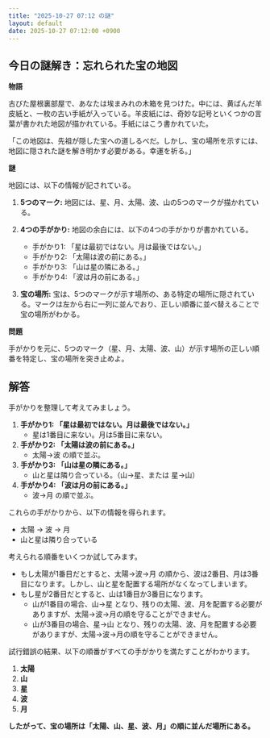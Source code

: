 ```yaml
---
title: "2025-10-27 07:12 の謎"
layout: default
date: 2025-10-27 07:12:00 +0900
---
```

## 今日の謎解き：忘れられた宝の地図

**物語**

古びた屋根裏部屋で、あなたは埃まみれの木箱を見つけた。中には、黄ばんだ羊皮紙と、一枚の古い手紙が入っている。羊皮紙には、奇妙な記号といくつかの言葉が書かれた地図が描かれている。手紙にはこう書かれていた。

「この地図は、先祖が隠した宝への道しるべだ。しかし、宝の場所を示すには、地図に隠された謎を解き明かす必要がある。幸運を祈る。」

**謎**

地図には、以下の情報が記されている。

1.  **5つのマーク:** 地図には、星、月、太陽、波、山の5つのマークが描かれている。
2.  **4つの手がかり:** 地図の余白には、以下の4つの手がかりが書かれている。

    *   手がかり1: 「星は最初ではない。月は最後ではない。」
    *   手がかり2: 「太陽は波の前にある。」
    *   手がかり3: 「山は星の隣にある。」
    *   手がかり4: 「波は月の前にある。」
3.  **宝の場所:** 宝は、5つのマークが示す場所の、ある特定の場所に隠されている。マークは左から右に一列に並んでおり、正しい順番に並べ替えることで宝の場所がわかる。

**問題**

手がかりを元に、5つのマーク（星、月、太陽、波、山）が示す場所の正しい順番を特定し、宝の場所を突き止めよ。

## 解答

手がかりを整理して考えてみましょう。

1.  **手がかり1: 「星は最初ではない。月は最後ではない。」**
    *   星は1番目に来ない。月は5番目に来ない。
2.  **手がかり2: 「太陽は波の前にある。」**
    *   太陽→波 の順で並ぶ。
3.  **手がかり3: 「山は星の隣にある。」**
    *   山と星は隣り合っている。（山→星、または 星→山）
4.  **手がかり4: 「波は月の前にある。」**
    *   波→月 の順で並ぶ。

これらの手がかりから、以下の情報を得られます。

*   太陽 → 波 → 月
*   山と星は隣り合っている

考えられる順番をいくつか試してみます。

*   もし太陽が1番目だとすると、太陽→波→月 の順から、波は2番目、月は3番目になります。しかし、山と星を配置する場所がなくなってしまいます。
*   もし星が2番目だとすると、山は1番目か3番目になります。
    *   山が1番目の場合、山→星 となり、残りの太陽、波、月を配置する必要がありますが、太陽→波→月の順を守ることができません。
    *   山が3番目の場合、星→山 となり、残りの太陽、波、月を配置する必要がありますが、太陽→波→月の順を守ることができません。

試行錯誤の結果、以下の順番がすべての手がかりを満たすことがわかります。

1.  **太陽**
2.  **山**
3.  **星**
4.  **波**
5.  **月**

**したがって、宝の場所は「太陽、山、星、波、月」の順に並んだ場所にある。**
